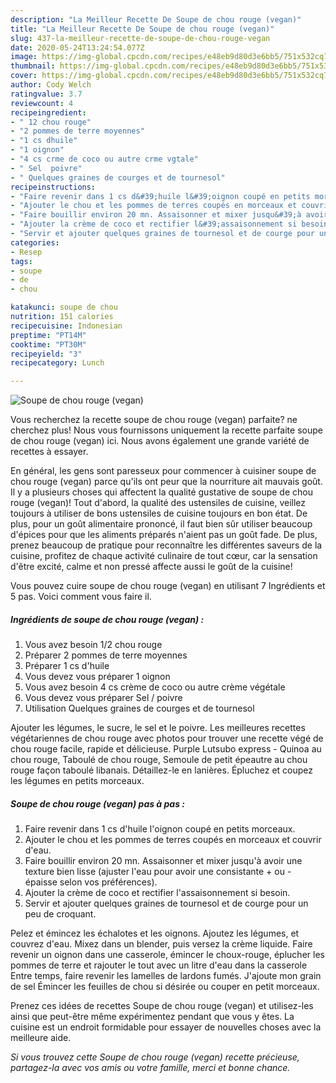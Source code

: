 ```yaml
---
description: "La Meilleur Recette De Soupe de chou rouge (vegan)"
title: "La Meilleur Recette De Soupe de chou rouge (vegan)"
slug: 437-la-meilleur-recette-de-soupe-de-chou-rouge-vegan
date: 2020-05-24T13:24:54.077Z
image: https://img-global.cpcdn.com/recipes/e48eb9d80d3e6bb5/751x532cq70/soupe-de-chou-rouge-vegan-photo-principale-de-la-recette.jpg
thumbnail: https://img-global.cpcdn.com/recipes/e48eb9d80d3e6bb5/751x532cq70/soupe-de-chou-rouge-vegan-photo-principale-de-la-recette.jpg
cover: https://img-global.cpcdn.com/recipes/e48eb9d80d3e6bb5/751x532cq70/soupe-de-chou-rouge-vegan-photo-principale-de-la-recette.jpg
author: Cody Welch
ratingvalue: 3.7
reviewcount: 4
recipeingredient:
- " 12 chou rouge"
- "2 pommes de terre moyennes"
- "1 cs dhuile"
- "1 oignon"
- "4 cs crme de coco ou autre crme vgtale"
- " Sel  poivre"
- " Quelques graines de courges et de tournesol"
recipeinstructions:
- "Faire revenir dans 1 cs d&#39;huile l&#39;oignon coupé en petits morceaux."
- "Ajouter le chou et les pommes de terres coupés en morceaux et couvrir d&#39;eau."
- "Faire bouillir environ 20 mn. Assaisonner et mixer jusqu&#39;à avoir une texture bien lisse (ajuster l&#39;eau pour avoir une consistante + ou - épaisse selon vos préférences)."
- "Ajouter la crème de coco et rectifier l&#39;assaisonnement si besoin."
- "Servir et ajouter quelques graines de tournesol et de courge pour un peu de croquant."
categories:
- Resep
tags:
- soupe
- de
- chou

katakunci: soupe de chou 
nutrition: 151 calories
recipecuisine: Indonesian
preptime: "PT14M"
cooktime: "PT30M"
recipeyield: "3"
recipecategory: Lunch

---
```



![Soupe de chou rouge (vegan)](https://img-global.cpcdn.com/recipes/e48eb9d80d3e6bb5/751x532cq70/soupe-de-chou-rouge-vegan-photo-principale-de-la-recette.jpg)

Vous recherchez la recette soupe de chou rouge (vegan) parfaite? ne cherchez plus! Nous vous fournissons uniquement la recette parfaite soupe de chou rouge (vegan) ici. Nous avons également une grande variété de recettes à essayer.

En général, les gens sont paresseux pour commencer à cuisiner soupe de chou rouge (vegan) parce qu'ils ont peur que la nourriture ait mauvais goût. Il y a plusieurs choses qui affectent la qualité gustative de soupe de chou rouge (vegan)! Tout d'abord, la qualité des ustensiles de cuisine, veillez toujours à utiliser de bons ustensiles de cuisine toujours en bon état. De plus, pour un goût alimentaire prononcé, il faut bien sûr utiliser beaucoup d'épices pour que les aliments préparés n'aient pas un goût fade. De plus, prenez beaucoup de pratique pour reconnaître les différentes saveurs de la cuisine, profitez de chaque activité culinaire de tout cœur, car la sensation d'être excité, calme et non pressé affecte aussi le goût de la cuisine!

<!--inarticleads1-->

Vous pouvez cuire soupe de chou rouge (vegan) en utilisant 7 Ingrédients et 5 pas. Voici comment vous faire il.

##### Ingrédients de soupe de chou rouge (vegan) :

1. Vous avez besoin  ​1/2 chou rouge
1. Préparer 2 pommes de terre moyennes
1. Préparer 1 cs d&#39;huile
1. Vous devez vous préparer 1 oignon
1. Vous avez besoin 4 cs crème de coco ou autre crème végétale
1. Vous devez vous préparer  Sel / poivre
1. Utilisation  Quelques graines de courges et de tournesol


Ajouter les légumes, le sucre, le sel et le poivre. Les meilleures recettes végétariennes de chou rouge avec photos pour trouver une recette végé de chou rouge facile, rapide et délicieuse. Purple Lutsubo express - Quinoa au chou rouge, Taboulé de chou rouge, Semoule de petit épeautre au chou rouge façon taboulé libanais. Détaillez-le en lanières. Épluchez et coupez les légumes en petits morceaux. 

<!--inarticleads2-->

##### Soupe de chou rouge (vegan) pas à pas :

1. Faire revenir dans 1 cs d&#39;huile l&#39;oignon coupé en petits morceaux.
1. Ajouter le chou et les pommes de terres coupés en morceaux et couvrir d&#39;eau.
1. Faire bouillir environ 20 mn. Assaisonner et mixer jusqu&#39;à avoir une texture bien lisse (ajuster l&#39;eau pour avoir une consistante + ou - épaisse selon vos préférences).
1. Ajouter la crème de coco et rectifier l&#39;assaisonnement si besoin.
1. Servir et ajouter quelques graines de tournesol et de courge pour un peu de croquant.


Pelez et émincez les échalotes et les oignons. Ajoutez les légumes, et couvrez d&#39;eau. Mixez dans un blender, puis versez la crème liquide. Faire revenir un oignon dans une casserole, émincer le choux-rouge, éplucher les pommes de terre et rajouter le tout avec un litre d&#39;eau dans la casserole Entre temps, faire revenir les lamelles de lardons fumés. J&#39;ajoute mon grain de sel Émincer les feuilles de chou si désirée ou couper en petit morceaux. 

<!--inarticleads1-->

<p>
Prenez ces idées de recettes Soupe de chou rouge (vegan) et utilisez-les ainsi que peut-être même expérimentez pendant que vous y êtes. La cuisine est un endroit formidable pour essayer de nouvelles choses avec la meilleure aide.
</p>

<p>
<i>Si vous trouvez cette Soupe de chou rouge (vegan) recette précieuse, partagez-la avec vos amis ou votre famille, merci et bonne chance.</i>
</p>
